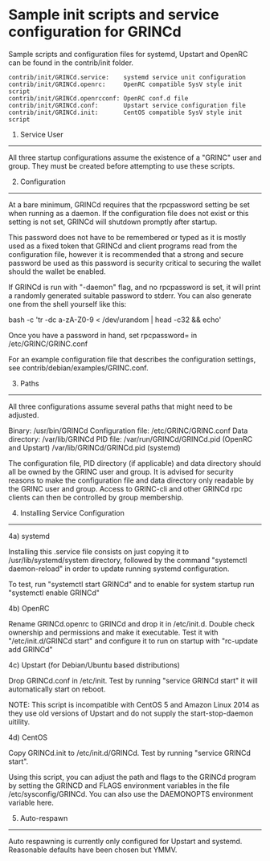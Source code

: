 Sample init scripts and service configuration for GRINCd
==========================================================

Sample scripts and configuration files for systemd, Upstart and OpenRC
can be found in the contrib/init folder.

    contrib/init/GRINCd.service:    systemd service unit configuration
    contrib/init/GRINCd.openrc:     OpenRC compatible SysV style init script
    contrib/init/GRINCd.openrcconf: OpenRC conf.d file
    contrib/init/GRINCd.conf:       Upstart service configuration file
    contrib/init/GRINCd.init:       CentOS compatible SysV style init script

1. Service User
---------------------------------

All three startup configurations assume the existence of a "GRINC" user
and group.  They must be created before attempting to use these scripts.

2. Configuration
---------------------------------

At a bare minimum, GRINCd requires that the rpcpassword setting be set
when running as a daemon.  If the configuration file does not exist or this
setting is not set, GRINCd will shutdown promptly after startup.

This password does not have to be remembered or typed as it is mostly used
as a fixed token that GRINCd and client programs read from the configuration
file, however it is recommended that a strong and secure password be used
as this password is security critical to securing the wallet should the
wallet be enabled.

If GRINCd is run with "-daemon" flag, and no rpcpassword is set, it will
print a randomly generated suitable password to stderr.  You can also
generate one from the shell yourself like this:

bash -c 'tr -dc a-zA-Z0-9 < /dev/urandom | head -c32 && echo'

Once you have a password in hand, set rpcpassword= in /etc/GRINC/GRINC.conf

For an example configuration file that describes the configuration settings,
see contrib/debian/examples/GRINC.conf.

3. Paths
---------------------------------

All three configurations assume several paths that might need to be adjusted.

Binary:              /usr/bin/GRINCd
Configuration file:  /etc/GRINC/GRINC.conf
Data directory:      /var/lib/GRINCd
PID file:            /var/run/GRINCd/GRINCd.pid (OpenRC and Upstart)
                     /var/lib/GRINCd/GRINCd.pid (systemd)

The configuration file, PID directory (if applicable) and data directory
should all be owned by the GRINC user and group.  It is advised for security
reasons to make the configuration file and data directory only readable by the
GRINC user and group.  Access to GRINC-cli and other GRINCd rpc clients
can then be controlled by group membership.

4. Installing Service Configuration
-----------------------------------

4a) systemd

Installing this .service file consists on just copying it to
/usr/lib/systemd/system directory, followed by the command
"systemctl daemon-reload" in order to update running systemd configuration.

To test, run "systemctl start GRINCd" and to enable for system startup run
"systemctl enable GRINCd"

4b) OpenRC

Rename GRINCd.openrc to GRINCd and drop it in /etc/init.d.  Double
check ownership and permissions and make it executable.  Test it with
"/etc/init.d/GRINCd start" and configure it to run on startup with
"rc-update add GRINCd"

4c) Upstart (for Debian/Ubuntu based distributions)

Drop GRINCd.conf in /etc/init.  Test by running "service GRINCd start"
it will automatically start on reboot.

NOTE: This script is incompatible with CentOS 5 and Amazon Linux 2014 as they
use old versions of Upstart and do not supply the start-stop-daemon uitility.

4d) CentOS

Copy GRINCd.init to /etc/init.d/GRINCd. Test by running "service GRINCd start".

Using this script, you can adjust the path and flags to the GRINCd program by
setting the GRINCD and FLAGS environment variables in the file
/etc/sysconfig/GRINCd. You can also use the DAEMONOPTS environment variable here.

5. Auto-respawn
-----------------------------------

Auto respawning is currently only configured for Upstart and systemd.
Reasonable defaults have been chosen but YMMV.
